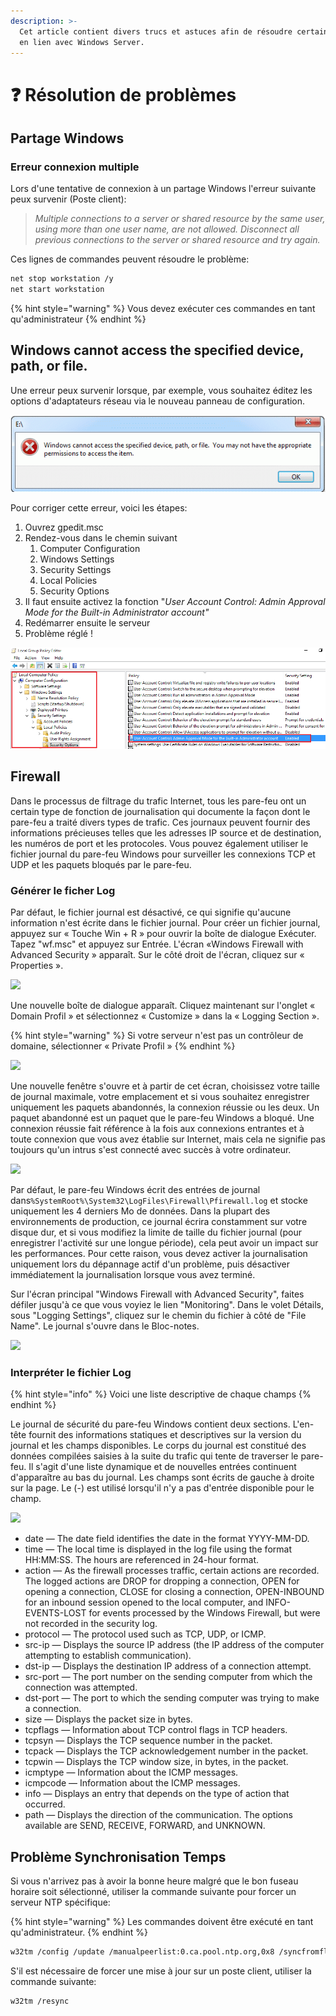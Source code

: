 ```yaml
---
description: >-
  Cet article contient divers trucs et astuces afin de résoudre certain problème
  en lien avec Windows Server.
---
```


# ❓ Résolution de problèmes

## Partage Windows

### Erreur connexion multiple

Lors d'une tentative de connexion à un partage Windows l'erreur suivante peux survenir (Poste client):

> _Multiple connections to a server or shared resource by the same user, using more than one user name, are not allowed. Disconnect all previous connections to the server or shared resource and try again._

Ces lignes de commandes peuvent résoudre le problème:

```bash
net stop workstation /y
net start workstation
```

{% hint style="warning" %}
Vous devez exécuter ces commandes en tant qu'administrateur
{% endhint %}

## Windows cannot access the specified device, path, or file.

Une erreur peux survenir lorsque, par exemple, vous souhaitez éditez les options d'adaptateurs réseau via le nouveau panneau de configuration.

![Voici un exemple de l'erreur en question](../.gitbook/assets/windows-cannot-access-specified-device-path-or-file.png)

Pour corriger cette erreur, voici les étapes:

1. Ouvrez gpedit.msc
2. Rendez-vous dans le chemin suivant
   1. Computer Configuration
   2. Windows Settings
   3. Security Settings
   4. Local Policies
   5. Security Options
3. Il faut ensuite activez la fonction "_User Account Control: Admin Approval Mode for the Built-in Administrator account"_
4. Redémarrer ensuite le serveur
5. Problème réglé !

![Voici un aperçus de la policy à activer](../.gitbook/assets/702945.png)

## Firewall

Dans le processus de filtrage du trafic Internet, tous les pare-feu ont un certain type de fonction de journalisation qui documente la façon dont le pare-feu a traité divers types de trafic. Ces journaux peuvent fournir des informations précieuses telles que les adresses IP source et de destination, les numéros de port et les protocoles. Vous pouvez également utiliser le fichier journal du pare-feu Windows pour surveiller les connexions TCP et UDP et les paquets bloqués par le pare-feu.

### Générer le ficher Log

Par défaut, le fichier journal est désactivé, ce qui signifie qu'aucune information n'est écrite dans le fichier journal. Pour créer un fichier journal, appuyez sur « Touche Win + R » pour ouvrir la boîte de dialogue Exécuter. Tapez "wf.msc" et appuyez sur Entrée. L'écran «Windows Firewall with Advanced Security » apparaît. Sur le côté droit de l'écran, cliquez sur « Properties ».

![](https://www.howtogeek.com/wp-content/uploads/2015/06/2015-06-20\_141106-650x575.png?trim=1,1\&bg-color=000\&pad=1,1)

Une nouvelle boîte de dialogue apparaît. Cliquez maintenant sur l'onglet « Domain Profil » et sélectionnez « Customize » dans la « Logging Section ».

{% hint style="warning" %}
Si votre serveur n'est pas un contrôleur de domaine, sélectionner « Private Profil »
{% endhint %}

![](https://www.howtogeek.com/wp-content/uploads/2015/06/2015-06-20\_141426.png?trim=1,1\&bg-color=000\&pad=1,1)

Une nouvelle fenêtre s'ouvre et à partir de cet écran, choisissez votre taille de journal maximale, votre emplacement et si vous souhaitez enregistrer uniquement les paquets abandonnés, la connexion réussie ou les deux. Un paquet abandonné est un paquet que le pare-feu Windows a bloqué. Une connexion réussie fait référence à la fois aux connexions entrantes et à toute connexion que vous avez établie sur Internet, mais cela ne signifie pas toujours qu'un intrus s'est connecté avec succès à votre ordinateur.

![](https://www.howtogeek.com/wp-content/uploads/2015/06/2015-06-20\_142241.png?trim=1,1\&bg-color=000\&pad=1,1)

Par défaut, le pare-feu Windows écrit des entrées de journal dans`%SystemRoot%\System32\LogFiles\Firewall\Pfirewall.log` et stocke uniquement les 4 derniers Mo de données. Dans la plupart des environnements de production, ce journal écrira constamment sur votre disque dur, et si vous modifiez la limite de taille du fichier journal (pour enregistrer l'activité sur une longue période), cela peut avoir un impact sur les performances. Pour cette raison, vous devez activer la journalisation uniquement lors du dépannage actif d'un problème, puis désactiver immédiatement la journalisation lorsque vous avez terminé.

Sur l'écran principal "Windows Firewall with Advanced Security", faites défiler jusqu'à ce que vous voyiez le lien "Monitoring". Dans le volet Détails, sous "Logging Settings", cliquez sur le chemin du fichier à côté de "File Name". Le journal s'ouvre dans le Bloc-notes.

![](https://www.howtogeek.com/wp-content/uploads/2015/06/2015-06-20\_142904-650x463.png?trim=1,1\&bg-color=000\&pad=1,1)

### Interpréter le fichier Log

{% hint style="info" %}
Voici une liste descriptive de chaque champs
{% endhint %}

Le journal de sécurité du pare-feu Windows contient deux sections. L'en-tête fournit des informations statiques et descriptives sur la version du journal et les champs disponibles. Le corps du journal est constitué des données compilées saisies à la suite du trafic qui tente de traverser le pare-feu. Il s'agit d'une liste dynamique et de nouvelles entrées continuent d'apparaître au bas du journal. Les champs sont écrits de gauche à droite sur la page. Le (-) est utilisé lorsqu'il n'y a pas d'entrée disponible pour le champ.

![](https://www.howtogeek.com/wp-content/uploads/2015/06/2015-06-20\_143122-650x331.png?trim=1,1\&bg-color=000\&pad=1,1)

* date — The date field identifies the date in the format YYYY-MM-DD.&#x20;
* time — The local time is displayed in the log file using the format HH:MM:SS. The hours are referenced in 24-hour format.&#x20;
* action — As the firewall processes traffic, certain actions are recorded. The logged actions are DROP for dropping a connection, OPEN for opening a connection, CLOSE for closing a connection, OPEN-INBOUND for an inbound session opened to the local computer, and INFO-EVENTS-LOST for events processed by the Windows Firewall, but were not recorded in the security log.&#x20;
* protocol — The protocol used such as TCP, UDP, or ICMP.&#x20;
* src-ip — Displays the source IP address (the IP address of the computer attempting to establish communication).&#x20;
* dst-ip — Displays the destination IP address of a connection attempt.&#x20;
* src-port — The port number on the sending computer from which the connection was attempted.&#x20;
* dst-port — The port to which the sending computer was trying to make a connection.&#x20;
* size — Displays the packet size in bytes.
* tcpflags — Information about TCP control flags in TCP headers.&#x20;
* tcpsyn — Displays the TCP sequence number in the packet.
* tcpack — Displays the TCP acknowledgement number in the packet.&#x20;
* tcpwin — Displays the TCP window size, in bytes, in the packet.&#x20;
* icmptype — Information about the ICMP messages.&#x20;
* icmpcode — Information about the ICMP messages.&#x20;
* info — Displays an entry that depends on the type of action that occurred.&#x20;
* path — Displays the direction of the communication. The options available are SEND, RECEIVE, FORWARD, and UNKNOWN.

## Problème Synchronisation Temps

Si vous n'arrivez pas à avoir la bonne heure malgré que le bon fuseau horaire soit sélectionné, utiliser la commande suivante pour forcer un serveur NTP spécifique:

{% hint style="warning" %}
Les commandes doivent être exécuté en tant qu'administrateur.
{% endhint %}

```sh
w32tm /config /update /manualpeerlist:0.ca.pool.ntp.org,0x8 /syncfromflags:MANUAL
```

S'il est nécessaire de forcer une mise à jour sur un poste client, utiliser la commande suivante:

```sh
w32tm /resync
```
